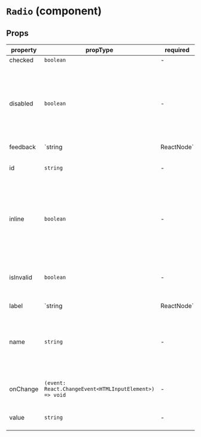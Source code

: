 # `Radio` (component)

## Props

| property  | propType                                               | required | default | description                                                                                     |
| --------- | ------------------------------------------------------ | -------- | ------- | ----------------------------------------------------------------------------------------------- |
| checked   | `boolean`                                              | -        |         | | Definir se o radio esta marcado. Quando marcado, o botão de opção está selecionado.                                             |
| disabled  | `boolean`                                              | -        |         | Definir se o radio esta desativado. Quando desativado, o rádio não pode ser clicado ou alterado pelo usuário. O padrão é falso.           |
| feedback  | `string | ReactNode`                                   | -        |         | Definir a mensagem a ser exibida quando o rádio é inválido.                                                  |
| id        | `string`                                               | -        |         | Definir o id qual é necessário vincular o rótulo à entrada.                                                      |
| inline    | `boolean`                                              | -        |         | Definir se os elementos de rádio são empilhados horizontalmente em vez de verticalmente. O padrão é falso.  |
| isInvalid | `boolean`                                              | -        |         | Definir se o rádio deve ser considerado inválido ou não. O padrão é falso.           |
| label     | `string | ReactNode`                                   | -        |         | Definir o label para exibir ao lado do rádio.                                                            |
| name      | `string`                                               | -        |         | Definir o nome para agrupar rádios. Dois rádios com o mesmo nome não podem ser verificados ao mesmo tempo. |
| onChange  | `(event: React.ChangeEvent<HTMLInputElement>) => void` | -        |         | Definir o que acontece quando um radio é ativado |
| value     | `string`                                               | -        |         | Definir o valor associado ao radio                                                              |
